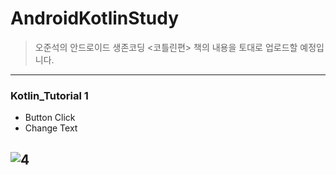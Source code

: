 # AndroidKotlinStudy

>오준석의 안드로이드 생존코딩 <코틀린편> 책의 내용을 토대로 업로드할 예정입니다.

------------
### Kotlin_Tutorial 1

- Button Click
- Change Text

![4](https://user-images.githubusercontent.com/43715399/57342970-43ddbf00-717c-11e9-91aa-f1d941e24232.gif)
------------
